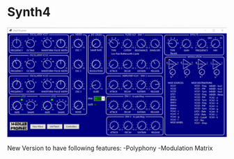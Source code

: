 # Synth4


![Synth Screengrab](https://raw.githubusercontent.com/BertyBasset/Synth4/master/UI/SP1.png?token=GHSAT0AAAAAABXY3WEFPRKNC25QWOHBMGCEY2G45IA)

New Version to have following features:
-Polyphony
-Modulation Matrix
